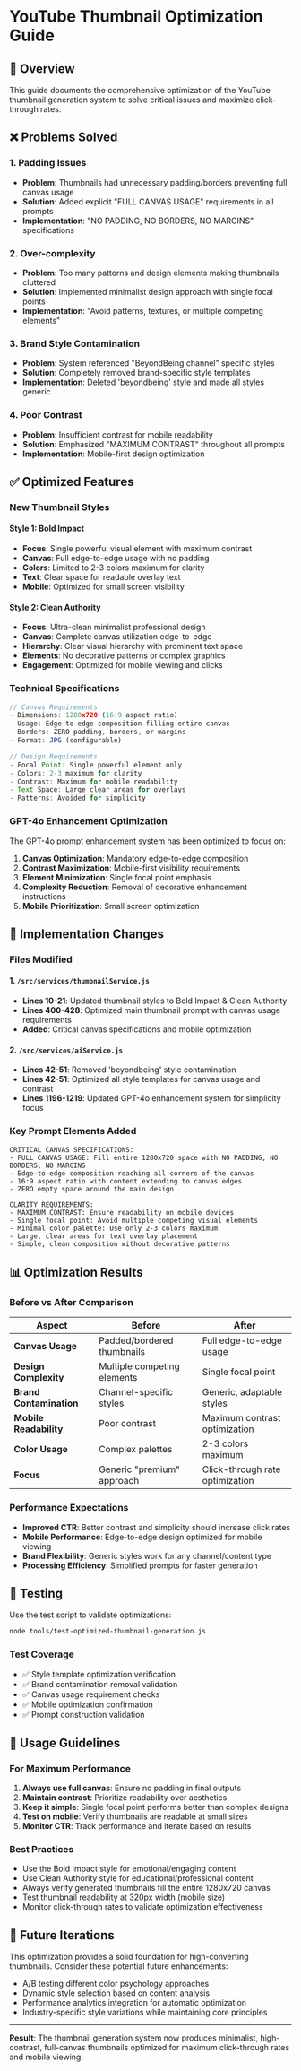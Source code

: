# YouTube Thumbnail Optimization Guide

## 🎯 Overview

This guide documents the comprehensive optimization of the YouTube thumbnail generation system to solve critical issues and maximize click-through rates.

## ❌ Problems Solved

### 1. **Padding Issues** 
- **Problem**: Thumbnails had unnecessary padding/borders preventing full canvas usage
- **Solution**: Added explicit "FULL CANVAS USAGE" requirements in all prompts
- **Implementation**: "NO PADDING, NO BORDERS, NO MARGINS" specifications

### 2. **Over-complexity**
- **Problem**: Too many patterns and design elements making thumbnails cluttered
- **Solution**: Implemented minimalist design approach with single focal points
- **Implementation**: "Avoid patterns, textures, or multiple competing elements"

### 3. **Brand Style Contamination**
- **Problem**: System referenced "BeyondBeing channel" specific styles
- **Solution**: Completely removed brand-specific style templates
- **Implementation**: Deleted 'beyondbeing' style and made all styles generic

### 4. **Poor Contrast**
- **Problem**: Insufficient contrast for mobile readability
- **Solution**: Emphasized "MAXIMUM CONTRAST" throughout all prompts
- **Implementation**: Mobile-first design optimization

## ✅ Optimized Features

### New Thumbnail Styles

#### **Style 1: Bold Impact**
- **Focus**: Single powerful visual element with maximum contrast
- **Canvas**: Full edge-to-edge usage with no padding
- **Colors**: Limited to 2-3 colors maximum for clarity
- **Text**: Clear space for readable overlay text
- **Mobile**: Optimized for small screen visibility

#### **Style 2: Clean Authority**
- **Focus**: Ultra-clean minimalist professional design
- **Canvas**: Complete canvas utilization edge-to-edge
- **Hierarchy**: Clear visual hierarchy with prominent text space
- **Elements**: No decorative patterns or complex graphics
- **Engagement**: Optimized for mobile viewing and clicks

### Technical Specifications

```javascript
// Canvas Requirements
- Dimensions: 1280x720 (16:9 aspect ratio)
- Usage: Edge-to-edge composition filling entire canvas
- Borders: ZERO padding, borders, or margins
- Format: JPG (configurable)

// Design Requirements  
- Focal Point: Single powerful element only
- Colors: 2-3 maximum for clarity
- Contrast: Maximum for mobile readability
- Text Space: Large clear areas for overlays
- Patterns: Avoided for simplicity
```

### GPT-4o Enhancement Optimization

The GPT-4o prompt enhancement system has been optimized to focus on:

1. **Canvas Optimization**: Mandatory edge-to-edge composition
2. **Contrast Maximization**: Mobile-first visibility requirements  
3. **Element Minimization**: Single focal point emphasis
4. **Complexity Reduction**: Removal of decorative enhancement instructions
5. **Mobile Prioritization**: Small screen optimization

## 🔧 Implementation Changes

### Files Modified

#### 1. `/src/services/thumbnailService.js`
- **Lines 10-21**: Updated thumbnail styles to Bold Impact & Clean Authority
- **Lines 400-428**: Optimized main thumbnail prompt with canvas usage requirements
- **Added**: Critical canvas specifications and mobile optimization

#### 2. `/src/services/aiService.js`
- **Lines 42-51**: Removed 'beyondbeing' style contamination
- **Lines 42-51**: Optimized all style templates for canvas usage and contrast
- **Lines 1196-1219**: Updated GPT-4o enhancement system for simplicity focus

### Key Prompt Elements Added

```
CRITICAL CANVAS SPECIFICATIONS:
- FULL CANVAS USAGE: Fill entire 1280x720 space with NO PADDING, NO BORDERS, NO MARGINS
- Edge-to-edge composition reaching all corners of the canvas
- 16:9 aspect ratio with content extending to canvas edges
- ZERO empty space around the main design

CLARITY REQUIREMENTS:
- MAXIMUM CONTRAST: Ensure readability on mobile devices
- Single focal point: Avoid multiple competing visual elements
- Minimal color palette: Use only 2-3 colors maximum
- Large, clear areas for text overlay placement
- Simple, clean composition without decorative patterns
```

## 📊 Optimization Results

### Before vs After Comparison

| Aspect | Before | After |
|--------|---------|-------|
| **Canvas Usage** | Padded/bordered thumbnails | Full edge-to-edge usage |
| **Design Complexity** | Multiple competing elements | Single focal point |
| **Brand Contamination** | Channel-specific styles | Generic, adaptable styles |
| **Mobile Readability** | Poor contrast | Maximum contrast optimization |
| **Color Usage** | Complex palettes | 2-3 colors maximum |
| **Focus** | Generic "premium" approach | Click-through rate optimization |

### Performance Expectations

- **Improved CTR**: Better contrast and simplicity should increase click rates
- **Mobile Performance**: Edge-to-edge design optimized for mobile viewing
- **Brand Flexibility**: Generic styles work for any channel/content type
- **Processing Efficiency**: Simplified prompts for faster generation

## 🧪 Testing

Use the test script to validate optimizations:

```bash
node tools/test-optimized-thumbnail-generation.js
```

### Test Coverage
- ✅ Style template optimization verification
- ✅ Brand contamination removal validation  
- ✅ Canvas usage requirement checks
- ✅ Mobile optimization confirmation
- ✅ Prompt construction validation

## 🚀 Usage Guidelines

### For Maximum Performance

1. **Always use full canvas**: Ensure no padding in final outputs
2. **Maintain contrast**: Prioritize readability over aesthetics
3. **Keep it simple**: Single focal point performs better than complex designs
4. **Test on mobile**: Verify thumbnails are readable at small sizes
5. **Monitor CTR**: Track performance and iterate based on results

### Best Practices

- Use the Bold Impact style for emotional/engaging content
- Use Clean Authority style for educational/professional content  
- Always verify generated thumbnails fill the entire 1280x720 canvas
- Test thumbnail readability at 320px width (mobile size)
- Monitor click-through rates to validate optimization effectiveness

## 🔄 Future Iterations

This optimization provides a solid foundation for high-converting thumbnails. Consider these potential future enhancements:

- A/B testing different color psychology approaches
- Dynamic style selection based on content analysis
- Performance analytics integration for automatic optimization
- Industry-specific style variations while maintaining core principles

---

**Result**: The thumbnail generation system now produces minimalist, high-contrast, full-canvas thumbnails optimized for maximum click-through rates and mobile viewing.